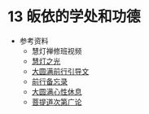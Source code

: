 # 13 皈依的学处和功德

- 参考资料
  - 慧灯禅修班视频
  - [慧灯之光](/books/b4/4-01)
  - [大圆满前行引导文](/books/dymqx#一皈依)
  - [前行备忘录](/refs/qxbwl/#一-皈依)
  - [大圆满心性休息](/refs/dymxxxx/dymxxxx-gs2#第六品-皈依)
  - [菩提道次第广论](/refs/ptdcdgl/2#子一趣入圣教最胜之门净修归依分四-由依何事为归依因--由依彼故所归之境--由何道理而正归依--既归依已所学次第)

